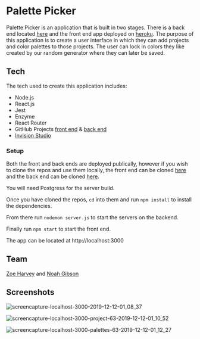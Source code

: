 # Palette Picker

Palette Picker is an application that is built in two stages. There is a back end located [here](https://github.com/N-Gibson/back-end-palette-picker) and the front end app deployed on [heroku](https://pp-fe.herokuapp.com/). The purpose of this application is to create a user interface in which they can add projects and color palettes to those projects. The user can lock in colors they like created by our random generator where they can later be saved. 

## Tech

The tech used to create this application includes:
  - Node.js
  - React.js
  - Jest
  - Enzyme
  - React Router
  - GitHub Projects [front end](https://github.com/N-Gibson/front-end-palette-picker/projects/1) & [back end](https://github.com/N-Gibson/back-end-palette-picker/projects/1)
  - [Invision Studio](https://projects.invisionapp.com/prototype/paletee-picker-ck3t70djb000z1w01v6x0qy8h/play/fa9c7c88)
  
### Setup
  
Both the front and back ends are deployed publically, however if you wish to clone the repos and use them locally, the front end can be cloned [here](https://github.com/N-Gibson/front-end-palette-picker) and the back end can be cloned [here](https://github.com/N-Gibson/back-end-palette-picker).
  
You will need Postgress for the server build.

Once you have cloned the repos, `cd` into them and run `npm install` to install the dependencies.

From there run `nodemon server.js` to start the servers on the backend.

Finally run `npm start` to start the front end. 

The app can be located at http://localhost:3000

## Team 

[Zoe Harvey](https://github.com/ZoeKHarvey) and [Noah Gibson](https://github.com/N-Gibson)

## Screenshots
  
![screencapture-localhost-3000-2019-12-12-01_08_37](https://user-images.githubusercontent.com/49107377/70694099-0befaa80-1c7c-11ea-96bd-d6d60e90f1aa.png)

![screencapture-localhost-3000-project-63-2019-12-12-01_10_52](https://user-images.githubusercontent.com/49107377/70694315-8caea680-1c7c-11ea-93e1-e6dd82c977c6.png)

![screencapture-localhost-3000-palettes-63-2019-12-12-01_12_27](https://user-images.githubusercontent.com/49107377/70694318-8fa99700-1c7c-11ea-88cb-0df694b6287e.png)


